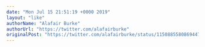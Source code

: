 ```yaml
---
date: "Mon Jul 15 21:51:19 +0000 2019"
layout: "like"
authorName: "Alafair Burke"
authorUrl: "https://twitter.com/alafairburke"
originalPost: "https://twitter.com/alafairburke/status/1150885580869447680"
---
```

